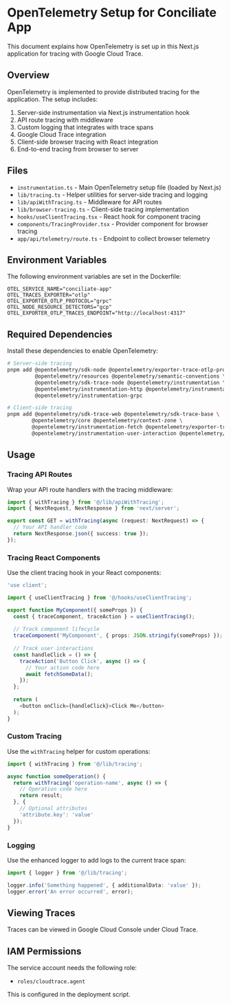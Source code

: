 # OpenTelemetry Setup for Conciliate App

This document explains how OpenTelemetry is set up in this Next.js application for tracing with Google Cloud Trace.

## Overview

OpenTelemetry is implemented to provide distributed tracing for the application. The setup includes:

1. Server-side instrumentation via Next.js instrumentation hook
2. API route tracing with middleware
3. Custom logging that integrates with trace spans
4. Google Cloud Trace integration
5. Client-side browser tracing with React integration
6. End-to-end tracing from browser to server

## Files

- `instrumentation.ts` - Main OpenTelemetry setup file (loaded by Next.js)
- `lib/tracing.ts` - Helper utilities for server-side tracing and logging
- `lib/apiWithTracing.ts` - Middleware for API routes
- `lib/browser-tracing.ts` - Client-side tracing implementation
- `hooks/useClientTracing.tsx` - React hook for component tracing
- `components/TracingProvider.tsx` - Provider component for browser tracing
- `app/api/telemetry/route.ts` - Endpoint to collect browser telemetry

## Environment Variables

The following environment variables are set in the Dockerfile:

```
OTEL_SERVICE_NAME="conciliate-app"
OTEL_TRACES_EXPORTER="otlp"
OTEL_EXPORTER_OTLP_PROTOCOL="grpc"
OTEL_NODE_RESOURCE_DETECTORS="gcp"
OTEL_EXPORTER_OTLP_TRACES_ENDPOINT="http://localhost:4317"
```

## Required Dependencies

Install these dependencies to enable OpenTelemetry:

```bash
# Server-side tracing
pnpm add @opentelemetry/sdk-node @opentelemetry/exporter-trace-otlp-proto \
         @opentelemetry/resources @opentelemetry/semantic-conventions \
         @opentelemetry/sdk-trace-node @opentelemetry/instrumentation \
         @opentelemetry/instrumentation-http @opentelemetry/instrumentation-express \
         @opentelemetry/instrumentation-grpc

# Client-side tracing
pnpm add @opentelemetry/sdk-trace-web @opentelemetry/sdk-trace-base \
        @opentelemetry/core @opentelemetry/context-zone \
        @opentelemetry/instrumentation-fetch @opentelemetry/exporter-trace-otlp-http \
        @opentelemetry/instrumentation-user-interaction @opentelemetry/instrumentation-document-load
```

## Usage

### Tracing API Routes

Wrap your API route handlers with the tracing middleware:

```typescript
import { withTracing } from '@/lib/apiWithTracing';
import { NextRequest, NextResponse } from 'next/server';

export const GET = withTracing(async (request: NextRequest) => {
  // Your API handler code
  return NextResponse.json({ success: true });
});
```

### Tracing React Components

Use the client tracing hook in your React components:

```typescript
'use client';

import { useClientTracing } from '@/hooks/useClientTracing';

export function MyComponent({ someProps }) {
  const { traceComponent, traceAction } = useClientTracing();
  
  // Track component lifecycle
  traceComponent('MyComponent', { props: JSON.stringify(someProps) });
  
  // Track user interactions
  const handleClick = () => {
    traceAction('Button Click', async () => {
      // Your action code here
      await fetchSomeData();
    });
  };
  
  return (
    <button onClick={handleClick}>Click Me</button>
  );
}
```

### Custom Tracing

Use the `withTracing` helper for custom operations:

```typescript
import { withTracing } from '@/lib/tracing';

async function someOperation() {
  return withTracing('operation-name', async () => {
    // Operation code here
    return result;
  }, { 
    // Optional attributes
    'attribute.key': 'value' 
  });
}
```

### Logging

Use the enhanced logger to add logs to the current trace span:

```typescript
import { logger } from '@/lib/tracing';

logger.info('Something happened', { additionalData: 'value' });
logger.error('An error occurred', error);
```

## Viewing Traces

Traces can be viewed in Google Cloud Console under Cloud Trace.

## IAM Permissions

The service account needs the following role:
- `roles/cloudtrace.agent`

This is configured in the deployment script.
